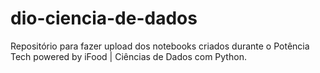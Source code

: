 # dio-ciencia-de-dados
Repositório para fazer upload dos notebooks criados durante o Potência Tech powered by iFood | Ciências de Dados com Python.
